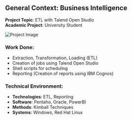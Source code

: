 ## General Context: Business Intelligence
**Project Topic**: ETL with Talend Open Studio  
**Academic Project**: University Student

![Project Image](https://imgur.com/8gaq9DR)

### Work Done:
- Extraction, Transformation, Loading (ETL)
- Creation of jobs using Talend Open Studio
- Shell scripts for scheduling
- Reporting (Creation of reports using IBM Cognos)

### Technical Environment:
- **Technologies**: ETL, Reporting
- **Software**: Pentaho, Oracle, PowerBI
- **Methods**: Kimball Techniques
- **Systems**: Windows, Red Hat Linux
